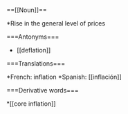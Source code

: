 ==[[Noun]]==

*Rise in the general level of prices

===Antonyms===

* [[deflation]]

===Translations===

*French: inflation
*Spanish: [[inflación]]

===Derivative words===

*[[core inflation]]